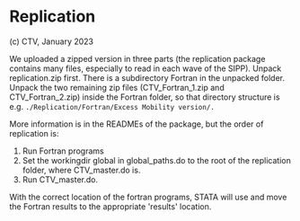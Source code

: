 # Replication

(c) CTV, January 2023 

We uploaded a zipped version in three parts (the replication package contains many files, especially to read in each wave of the SIPP). Unpack replication.zip first. There is a subdirectory Fortran in the unpacked folder. Unpack the two remaining zip files  (CTV_Fortran_1.zip and CTV_Fortran_2.zip) inside the Fortran folder, so that directory structure is e.g. `./Replication/Fortran/Excess Mobility version/.`  

More information is in the READMEs of the package, but the order of replication is: 
1) Run Fortran programs
2) Set the workingdir global in global_paths.do to the root of the replication folder, where CTV_master.do is.
3) Run CTV_master.do. 

With the correct location of the fortran programs, STATA will use and move the Fortran results to the appropriate 'results' location. 

